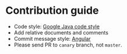 # Contribution guide
* Code style: [Google Java code style](https://google.github.io/styleguide/javaguide.html)
* Add relative documents and comments
* Commit message style: [Angular](https://github.com/angular/angular.js/blob/master/DEVELOPERS.md#-git-commit-guidelines)
* Please send PR to `canary` branch, not `master`. 
